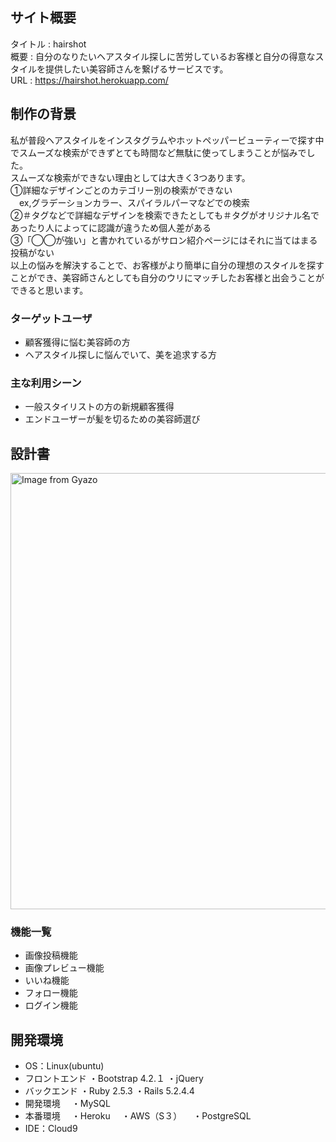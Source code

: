 ## サイト概要

タイトル : hairshot<br>
概要 : 自分のなりたいヘアスタイル探しに苦労しているお客様と自分の得意なスタイルを提供したい美容師さんを繋げるサービスです。<br>
URL : https://hairshot.herokuapp.com/

## 制作の背景

 私が普段ヘアスタイルをインスタグラムやホットペッパービューティーで探す中でスムーズな検索ができずとても時間など無駄に使ってしまうことが悩みでした。<br>
スムーズな検索ができない理由としては大きく3つあります。<br>
①詳細なデザインごとのカテゴリー別の検索ができない<br>
　ex,グラデーションカラー、スパイラルパーマなどでの検索<br>
②＃タグなどで詳細なデザインを検索できたとしても＃タグがオリジナル名であったり人によってに認識が違うため個人差がある<br>
③「◯◯が強い」と書かれているがサロン紹介ページにはそれに当てはまる投稿がない<br>
以上の悩みを解決することで、お客様がより簡単に自分の理想のスタイルを探すことができ、美容師さんとしても自分のウリにマッチしたお客様と出会うことができると思います。

### ターゲットユーザ
- 顧客獲得に悩む美容師の方
- ヘアスタイル探しに悩んでいて、美を追求する方

### 主な利用シーン
- 一般スタイリストの方の新規顧客獲得
- エンドユーザーが髪を切るための美容師選び

## 設計書
<a href="https://gyazo.com/592736802fc88d32b43c2c1bd8c061f6"><img src="https://i.gyazo.com/592736802fc88d32b43c2c1bd8c061f6.png" alt="Image from Gyazo" width="698"/></a>

### 機能一覧
- 画像投稿機能
- 画像プレビュー機能
- いいね機能
- フォロー機能
- ログイン機能

## 開発環境
- OS：Linux(ubuntu)
- フロントエンド
  ・Bootstrap 4.2.１
  ・jQuery
- バックエンド
  ・Ruby 2.5.3
  ・Rails 5.2.4.4
- 開発環境
　・MySQL
- 本番環境
　・Heroku
　・AWS（S３）
　・PostgreSQL
- IDE：Cloud9

